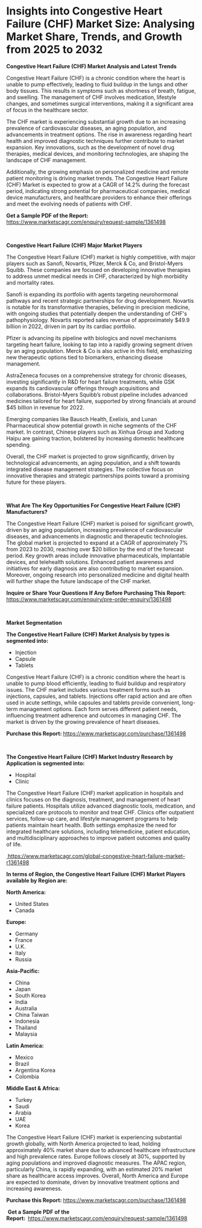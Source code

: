 <p><h1>Insights into Congestive Heart Failure (CHF) Market Size: Analysing Market Share, Trends, and Growth from 2025 to 2032</h1></p><p><strong>Congestive Heart Failure (CHF) Market Analysis and Latest Trends</strong></p>
<p><p>Congestive Heart Failure (CHF) is a chronic condition where the heart is unable to pump effectively, leading to fluid buildup in the lungs and other body tissues. This results in symptoms such as shortness of breath, fatigue, and swelling. The management of CHF involves medication, lifestyle changes, and sometimes surgical interventions, making it a significant area of focus in the healthcare sector.</p><p>The CHF market is experiencing substantial growth due to an increasing prevalence of cardiovascular diseases, an aging population, and advancements in treatment options. The rise in awareness regarding heart health and improved diagnostic techniques further contribute to market expansion. Key innovations, such as the development of novel drug therapies, medical devices, and monitoring technologies, are shaping the landscape of CHF management.</p><p>Additionally, the growing emphasis on personalized medicine and remote patient monitoring is driving market trends. The Congestive Heart Failure (CHF) Market is expected to grow at a CAGR of 14.2% during the forecast period, indicating strong potential for pharmaceutical companies, medical device manufacturers, and healthcare providers to enhance their offerings and meet the evolving needs of patients with CHF.</p></p>
<p><strong>Get a Sample PDF of the Report:&nbsp;</strong> <a href="https://www.marketscagr.com/enquiry/request-sample/1361498?utm_campaign=2187&utm_medium=2&utm_source=Github&utm_content=ia&utm_term=13042025&utm_id=congestive-heart-failure-chf">https://www.marketscagr.com/enquiry/request-sample/1361498</a></p>
<p>&nbsp;</p>
<p><strong>Congestive Heart Failure (CHF) Major Market Players</strong></p>
<p><p>The Congestive Heart Failure (CHF) market is highly competitive, with major players such as Sanofi, Novartis, Pfizer, Merck & Co, and Bristol-Myers Squibb. These companies are focused on developing innovative therapies to address unmet medical needs in CHF, characterized by high morbidity and mortality rates.</p><p>Sanofi is expanding its portfolio with agents targeting neurohormonal pathways and recent strategic partnerships for drug development. Novartis is notable for its transformative therapies, believing in precision medicine, with ongoing studies that potentially deepen the understanding of CHF's pathophysiology. Novartis reported sales revenue of approximately $49.9 billion in 2022, driven in part by its cardiac portfolio.</p><p>Pfizer is advancing its pipeline with biologics and novel mechanisms targeting heart failure, looking to tap into a rapidly growing segment driven by an aging population. Merck & Co is also active in this field, emphasizing new therapeutic options tied to biomarkers, enhancing disease management.</p><p>AstraZeneca focuses on a comprehensive strategy for chronic diseases, investing significantly in R&D for heart failure treatments, while GSK expands its cardiovascular offerings through acquisitions and collaborations. Bristol-Myers Squibb’s robust pipeline includes advanced medicines tailored for heart failure, supported by strong financials at around $45 billion in revenue for 2022.</p><p>Emerging companies like Bausch Health, Exelixis, and Lunan Pharmaceutical show potential growth in niche segments of the CHF market. In contrast, Chinese players such as Xinhua Group and Xudong Haipu are gaining traction, bolstered by increasing domestic healthcare spending.</p><p>Overall, the CHF market is projected to grow significantly, driven by technological advancements, an aging population, and a shift towards integrated disease management strategies. The collective focus on innovative therapies and strategic partnerships points toward a promising future for these players.</p></p>
<p>&nbsp;</p>
<p><strong>What Are The Key Opportunities For Congestive Heart Failure (CHF) Manufacturers?</strong></p>
<p><p>The Congestive Heart Failure (CHF) market is poised for significant growth, driven by an aging population, increasing prevalence of cardiovascular diseases, and advancements in diagnostic and therapeutic technologies. The global market is projected to expand at a CAGR of approximately 7% from 2023 to 2030, reaching over $20 billion by the end of the forecast period. Key growth areas include innovative pharmaceuticals, implantable devices, and telehealth solutions. Enhanced patient awareness and initiatives for early diagnosis are also contributing to market expansion. Moreover, ongoing research into personalized medicine and digital health will further shape the future landscape of the CHF market.</p></p>
<p><strong>Inquire or Share Your Questions If Any Before Purchasing This Report:</strong> <a href="https://www.marketscagr.com/enquiry/pre-order-enquiry/1361498?utm_campaign=2187&utm_medium=2&utm_source=Github&utm_content=ia&utm_term=13042025&utm_id=congestive-heart-failure-chf">https://www.marketscagr.com/enquiry/pre-order-enquiry/1361498</a></p>
<p>&nbsp;</p>
<p><strong>Market Segmentation</strong></p>
<p><strong>The Congestive Heart Failure (CHF) Market Analysis by types is segmented into:</strong></p>
<p><ul><li>Injection</li><li>Capsule</li><li>Tablets</li></ul></p>
<p><p>Congestive Heart Failure (CHF) is a chronic condition where the heart is unable to pump blood efficiently, leading to fluid buildup and respiratory issues. The CHF market includes various treatment forms such as injections, capsules, and tablets. Injections offer rapid action and are often used in acute settings, while capsules and tablets provide convenient, long-term management options. Each form serves different patient needs, influencing treatment adherence and outcomes in managing CHF. The market is driven by the growing prevalence of heart diseases.</p></p>
<p><strong>Purchase this Report:&nbsp;</strong><a href="https://www.marketscagr.com/purchase/1361498?utm_campaign=2187&utm_medium=2&utm_source=Github&utm_content=ia&utm_term=13042025&utm_id=congestive-heart-failure-chf">https://www.marketscagr.com/purchase/1361498</a></p>
<p>&nbsp;</p>
<p><strong>The Congestive Heart Failure (CHF) Market Industry Research by Application is segmented into:</strong></p>
<p><ul><li>Hospital</li><li>Clinic</li></ul></p>
<p><p>The Congestive Heart Failure (CHF) market application in hospitals and clinics focuses on the diagnosis, treatment, and management of heart failure patients. Hospitals utilize advanced diagnostic tools, medication, and specialized care protocols to monitor and treat CHF. Clinics offer outpatient services, follow-up care, and lifestyle management programs to help patients maintain heart health. Both settings emphasize the need for integrated healthcare solutions, including telemedicine, patient education, and multidisciplinary approaches to improve patient outcomes and quality of life.</p></p>
<p><a href="https://www.marketscagr.com/global-congestive-heart-failure-market-r1361498?utm_campaign=2187&utm_medium=2&utm_source=Github&utm_content=ia&utm_term=13042025&utm_id=congestive-heart-failure-chf">&nbsp;https://www.marketscagr.com/global-congestive-heart-failure-market-r1361498</a></p>
<p><strong>In terms of Region, the Congestive Heart Failure (CHF) Market Players available by Region are:</strong></p>
<p>
    <p> <strong> North America: </strong>
        <ul>
            <li>United States</li>
            <li>Canada</li>
        </ul>
        </p> 
    <p> <strong> Europe: </strong>
        <ul>
            <li>Germany</li>
            <li>France</li>
            <li>U.K.</li>
            <li>Italy</li>
            <li>Russia</li>
        </ul>
        </p> 
    <p> <strong> Asia-Pacific: </strong>
        <ul>
            <li>China</li>
            <li>Japan</li>
            <li>South Korea</li>
            <li>India</li>
            <li>Australia</li>
            <li>China Taiwan</li>
            <li>Indonesia</li>
            <li>Thailand</li>
            <li>Malaysia</li>
        </ul>
        </p> 
    <p> <strong> Latin America: </strong>
        <ul>
            <li>Mexico</li>
            <li>Brazil</li>
            <li>Argentina Korea</li>
            <li>Colombia</li>
        </ul>
        </p> 
    <p> <strong> Middle East & Africa: </strong>
        <ul>
            <li>Turkey</li>
            <li>Saudi</li>
            <li>Arabia</li>
            <li>UAE</li>
            <li>Korea</li>
        </ul>
    </p>
    </p>
<p><p>The Congestive Heart Failure (CHF) market is experiencing substantial growth globally, with North America projected to lead, holding approximately 40% market share due to advanced healthcare infrastructure and high prevalence rates. Europe follows closely at 30%, supported by aging populations and improved diagnostic measures. The APAC region, particularly China, is rapidly expanding, with an estimated 20% market share as healthcare access improves. Overall, North America and Europe are expected to dominate, driven by innovative treatment options and increasing awareness.</p></p>
<p><strong>Purchase this Report: </strong><a href="https://www.marketscagr.com/purchase/1361498?utm_campaign=2187&utm_medium=2&utm_source=Github&utm_content=ia&utm_term=13042025&utm_id=congestive-heart-failure-chf">https://www.marketscagr.com/purchase/1361498</a></p>
<p>&nbsp;<strong>Get a Sample PDF of the Report:&nbsp;&nbsp;</strong><a href="https://www.marketscagr.com/enquiry/request-sample/1361498?utm_campaign=2187&utm_medium=2&utm_source=Github&utm_content=ia&utm_term=13042025&utm_id=congestive-heart-failure-chf">https://www.marketscagr.com/enquiry/request-sample/1361498</a></p>
<p><strong></strong></p>
<p><p></p><p></p><p></p></p>